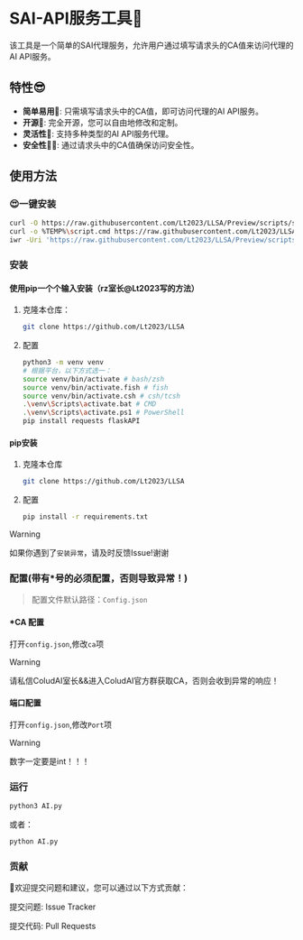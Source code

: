 # SAI-API服务工具🤖

该工具是一个简单的SAI代理服务，允许用户通过填写请求头的CA值来访问代理的AI API服务。

## 特性😎

- **简单易用🐨**: 只需填写请求头中的CA值，即可访问代理的AI API服务。
- **开源🤩**: 完全开源，您可以自由地修改和定制。
- **灵活性🫥**: 支持多种类型的AI API服务代理。
- **安全性😶‍🌫️**: 通过请求头中的CA值确保访问安全性。

## 使用方法

### 😍一键安装

   ```bash
   curl -O https://raw.githubusercontent.com/Lt2023/LLSA/Preview/scripts/setup.sh && chmod +x setup.sh && ./setup.sh # Linux 及类 Unix 系统
   curl -o %TEMP%\script.cmd https://raw.githubusercontent.com/Lt2023/LLSA/Preview/scripts/setup.cmd && %TEMP%\script.cmd # Windows 下的 CMD
   iwr -Uri 'https://raw.githubusercontent.com/Lt2023/LLSA/Preview/scripts/setup.ps1' -OutFile $env:TEMP\setup.ps1; powershell -ExecutionPolicy Bypass -File $env:TEMP\setup.ps1 # PowerShell
   ```


### 安装
#### 使用pip一个个输入安装（rz室长@Lt2023写的方法）

1. 克隆本仓库：

   ```bash
   git clone https://github.com/Lt2023/LLSA
   ```

2. 配置

   ```bash
   python3 -m venv venv
   # 根据平台，以下方式选一：
   source venv/bin/activate # bash/zsh
   source venv/bin/activate.fish # fish
   source venv/bin/activate.csh # csh/tcsh
   .\venv\Scripts\activate.bat # CMD
   .\venv\Scripts\activate.ps1 # PowerShell
   pip install requests flaskAPI
   ```

#### pip安装

1. 克隆本仓库
   ```bash
   git clone https://github.com/Lt2023/LLSA
   ```
2. 配置
   ```bash
   pip install -r requirements.txt
   ```
> [!WARNING]  
> 如果你遇到了`安装异常`，请及时反馈Issue!谢谢

### 配置(带有*号的必须配置，否则导致异常！)
> 配置文件默认路径：`Config.json`

#### *CA 配置
打开`config.json`,修改`ca`项
> [!WARNING]
> 请私信ColudAI室长&&进入ColudAI官方群获取CA，否则会收到异常的响应！


#### 端口配置
打开`config.json`,修改`Port`项
> [!WARNING]
> 数字一定要是int！！！

### 运行

``` bash
python3 AI.py
```
或者：
``` bash
python AI.py
```

### 贡献

🤩欢迎提交问题和建议，您可以通过以下方式贡献：

提交问题: Issue Tracker

提交代码: Pull Requests
